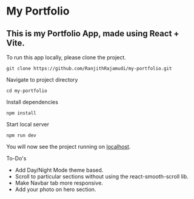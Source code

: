 # My Portfolio

## This is my Portfolio App, made using React + Vite.

To run this app locally, please clone the project.

`git clone https://github.com/RanjithRajamudi/my-portfolio.git`

Navigate to project directory

`cd my-portfolio`

Install dependencies

`npm install`

Start local server

`npm run dev`

You will now see the project running on [localhost](http://localhost:5173/).

To-Do's

- Add Day/Night Mode theme based.
- Scroll to particular sections without using the react-smooth-scroll lib.
- Make Navbar tab more responsive.
- Add your photo on hero section.

